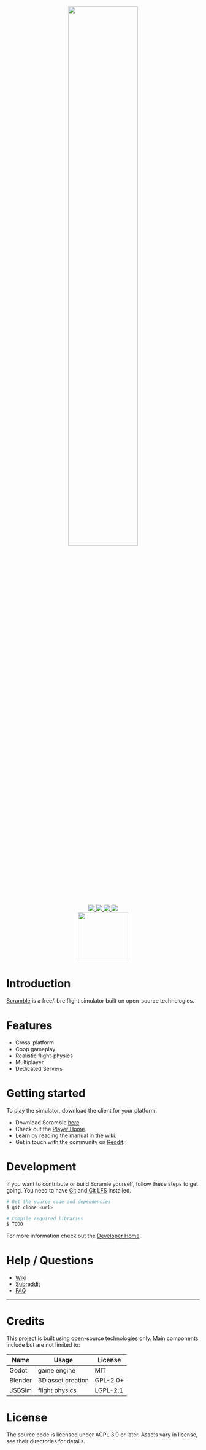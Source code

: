 <div align="center">
    <a href="https://scramble-sim.org">
        <img width=60% src="https://gitlab.com/ScrambleSim/Scramble/raw/master/.gitlab/media/logo.png">
    </a>
</div>
<div align="center">
    <a href="https://tldrlegal.com/license/gnu-affero-general-public-license-v3-(agpl-3.0)">
        <img src="https://img.shields.io/badge/license-AGPL%20v3-blue.svg"></src>
    </a>
    <a href="https://gitlab.com/ScrambleSim/Scramble/wikis/Downloads/Client">
        <img src="https://img.shields.io/badge/download-v0.0.1-informational.svg"></src>
    <a href="https://gitlab.com/ScrambleSim/Scramble/commits/master">
        <img src="https://gitlab.com/ScrambleSim/Scramble/badges/master/pipeline.svg"></img>
    </a>
    <a href="https://gitlab.com/ScrambleSim/Scramble/commits/master">
        <img src="https://gitlab.com/ScrambleSim/Scramble/badges/master/coverage.svg"></img>
    </a>
</div>
<div align="center">
    <a href="https://gitlab.com/ScrambleSim/Scramble/wikis/Downloads/Client">
        <img width=130vh src="https://img.shields.io/badge/_Download_-orange.svg"></img>
    </a>
</div>

# Introduction
[Scramble][scramble-website] is a free/libre flight simulator built on open-source technologies.

# Features
* Cross-platform
* Coop gameplay
* Realistic flight-physics
* Multiplayer
* Dedicated Servers

# Getting started
To play the simulator, download the client for your platform.
* Download Scramble [here][scramble-releases].
* Check out the [Player Home][wiki-player-home].
* Learn by reading the manual in the [wiki][wiki-home].
* Get in touch with the community on [Reddit][scramble-subreddit].

# Development
If you want to contribute or build Scramle yourself, follow these steps to get going.
You need to have [Git][git-website] and [Git LFS][git-lfs] installed.
```bash
# Get the source code and dependencies
$ git clone <url>

# Compile required libraries
$ TODO
```
For more information check out the [Developer Home][wiki-developer-home].

# Help / Questions
* [Wiki][wiki-home]
* [Subreddit][scramble-subreddit]
* [FAQ][wiki-faq]

---

# Credits
This project is built using open-source technologies only.
Main components include but are not limited to:

| **Name**  | **Usage**         | **License** |
|-----------|-------------------|-------------|
| Godot     | game engine       | MIT         |
| Blender   | 3D asset creation | GPL-2.0+    |
| JSBSim    | flight physics    | LGPL-2.1    |

# License
The source code is licensed under AGPL 3.0 or later.
Assets vary in license, see their directories for details.

[git-website]: https://git-scm.com/
[git-lfs]: https://help.github.com/en/articles/installing-git-large-file-storage
[scramble-website]: https://scramble-sim.org
[scramble-releases]: https://gitlab.com/ScrambleSim/Scramble/releases
[wiki-developer-Home]: /Homes/Developer-Home
[wiki-player-Home]: /Homes/Player-Home
[scramble-subreddit]: https://reddit.com/r/scramble/
[wiki-home]: /home
[wiki-faq]: /faq
